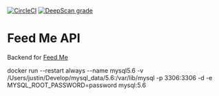 [![CircleCI](https://circleci.com/gh/jjpaters/feed-me-api/tree/master.svg?style=svg)](https://circleci.com/gh/jjpaters/feed-me-api/tree/master)
[![DeepScan grade](https://deepscan.io/api/teams/3232/projects/8823/branches/112128/badge/grade.svg)](https://deepscan.io/dashboard#view=project&tid=3232&pid=8823&bid=112128)

# Feed Me API

Backend for [Feed Me](https://feed-me.io/)



docker run --restart always --name mysql5.6 -v /Users/justin/Develop/mysql_data/5.6:/var/lib/mysql -p 3306:3306 -d -e MYSQL_ROOT_PASSWORD=password mysql:5.6